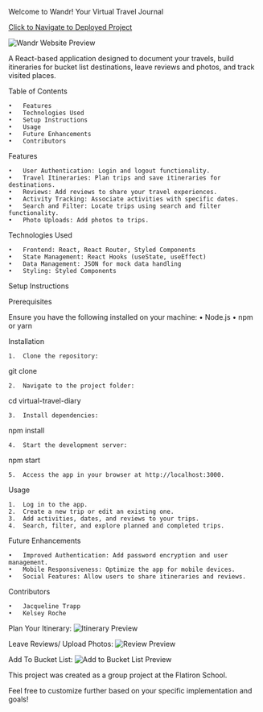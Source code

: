 Welcome to Wandr! Your Virtual Travel Journal

[Click to Navigate to Deployed Project](https://jtrapp18.github.io/wandr-personal-travel-journal/)

![Wandr Website Preview](https://github.com/jtrapp18/wandr-personal-travel-journal/blob/main/public/images/demoImages/mainpage.gif?raw=true)

A React-based application designed to document your travels, build itineraries for bucket list destinations, leave reviews and photos, and track visited places.

Table of Contents

	•	Features
	•	Technologies Used
	•	Setup Instructions
	•	Usage
	•	Future Enhancements
	•	Contributors

Features

	•	User Authentication: Login and logout functionality.
	•	Travel Itineraries: Plan trips and save itineraries for destinations.
	•	Reviews: Add reviews to share your travel experiences.
	•	Activity Tracking: Associate activities with specific dates.
	•	Search and Filter: Locate trips using search and filter functionality.
	•	Photo Uploads: Add photos to trips.

Technologies Used

	•	Frontend: React, React Router, Styled Components
	•	State Management: React Hooks (useState, useEffect)
	•	Data Management: JSON for mock data handling
	•	Styling: Styled Components

Setup Instructions

Prerequisites

Ensure you have the following installed on your machine:
	•	Node.js
	•	npm or yarn

Installation

	1.	Clone the repository:

git clone <repository-url>  


	2.	Navigate to the project folder:

cd virtual-travel-diary  


	3.	Install dependencies:

npm install  


	4.	Start the development server:

npm start  


	5.	Access the app in your browser at http://localhost:3000.

Usage

	1.	Log in to the app.
	2.	Create a new trip or edit an existing one.
	3.	Add activities, dates, and reviews to your trips.
	4.	Search, filter, and explore planned and completed trips.

Future Enhancements

	•	Improved Authentication: Add password encryption and user management.
	•	Mobile Responsiveness: Optimize the app for mobile devices.
	•	Social Features: Allow users to share itineraries and reviews.

Contributors

	•	Jacqueline Trapp
    •	Kelsey Roche
    
Plan Your Itinerary:
![Itinerary Preview](https://github.com/jtrapp18/wandr-personal-travel-journal/blob/main/public/images/demoImages/itineraryPreview.png?raw=true)

Leave Reviews/ Upload Photos:
![Review Preview](https://github.com/jtrapp18/wandr-personal-travel-journal/blob/main/public/images/demoImages/reviewPreview.png?raw=true)

Add To Bucket List:
![Add to Bucket List Preview](https://github.com/jtrapp18/wandr-personal-travel-journal/blob/main/public/images/demoImages/addToBucketListPreview.png?raw=true)



This project was created as a group project at the Flatiron School.

Feel free to customize further based on your specific implementation and goals!
